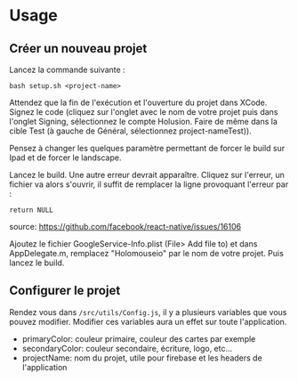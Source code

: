 # Usage

## Créer un nouveau projet

Lancez la commande suivante :

```
bash setup.sh <project-name>
```

Attendez que la fin de l'exécution et l'ouverture du projet dans XCode. Signez le code (cliquez sur l'onglet avec le nom de votre projet
puis dans l'onglet Signing, sélectionnez le compte Holusion. Faire de même dans la cible Test (à gauche de Général, sélectionnez project-nameTest)).

Pensez à changer les quelques paramètre permettant de forcer le build sur Ipad et de forcer le landscape.

Lancez le build. Une autre erreur devrait apparaître. Cliquez sur l'erreur, un fichier va alors s'ouvrir, il suffit de remplacer la ligne provoquant l'erreur par : 

```
return NULL
```

source: https://github.com/facebook/react-native/issues/16106

Ajoutez le fichier GoogleService-Info.plist (File> Add file to) et dans AppDelegate.m, remplacez "Holomouseio" par le nom de votre projet. Puis lancez le build.

## Configurer le projet

Rendez vous dans `/src/utils/Config.js`, il y a plusieurs variables que vous pouvez modifier. Modifier ces variables aura un effet sur toute l'application.

- primaryColor: couleur primaire, couleur des cartes par exemple
- secondaryColor: couleur secondaire, écriture, logo, etc...
- projectName: nom du projet, utile pour firebase et les headers de l'application